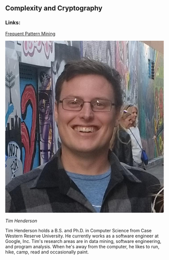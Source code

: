 ## Complexity and Cryptography

### Links:
[Frequent Pattern Mining](http://charuaggarwal.net/freqbook.pdf)



<div class="row">
        <div class="col-xs-12 col-sm-3">
                <img alt="Tim Henderson" src="src-complexity-and-cryptography/tim-henderson.jpg" />
                <br/>
                <p><i>Tim Henderson</i></p>
        </div>
        <div class="col-xs-12 col-sm-9">
		Tim Henderson holds a B.S. and Ph.D. in Computer Science from Case Western Reserve University. He currently works as a software engineer at Google, Inc. Tim's research areas are in data mining, software engineering, and program analysis. When he's away from the computer, he likes to run, hike, camp, read and occasionally paint.
        </div>
</div>
